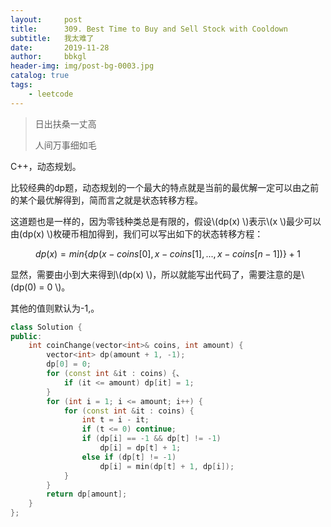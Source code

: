 ```yaml
---
layout:     post
title:      309. Best Time to Buy and Sell Stock with Cooldown
subtitle:   我太难了
date:       2019-11-28
author:     bbkgl
header-img: img/post-bg-0003.jpg
catalog: true
tags:
    - leetcode
---
```


>日出扶桑一丈高
>
>人间万事细如毛
>

C++，动态规划。

比较经典的dp题，动态规划的一个最大的特点就是当前的最优解一定可以由之前的某个最优解得到，简而言之就是状态转移方程。

这道题也是一样的，因为零钱种类总是有限的，假设\\(dp(x) \\)表示\\(x \\)最少可以由\(dp(x) \\)枚硬币相加得到，我们可以写出如下的状态转移方程：

$$dp(x) = min\{dp(x-coins[0], x - coins[1], ..., x - coins[n-1])\} + 1​$$

显然，需要由小到大来得到\\(dp(x) \\)，所以就能写出代码了，需要注意的是\\(dp(0) = 0 \\)。

其他的值则默认为-1,。

```cpp
class Solution {
public:
    int coinChange(vector<int>& coins, int amount) {
        vector<int> dp(amount + 1, -1);
        dp[0] = 0;
        for (const int &it : coins) {、
            if (it <= amount) dp[it] = 1;
        }
        for (int i = 1; i <= amount; i++) {
            for (const int &it : coins) {
                int t = i - it;
                if (t <= 0) continue;
                if (dp[i] == -1 && dp[t] != -1)
                    dp[i] = dp[t] + 1;
                else if (dp[t] != -1) 
                    dp[i] = min(dp[t] + 1, dp[i]);
            }
        }
        return dp[amount];
    }
};
```

